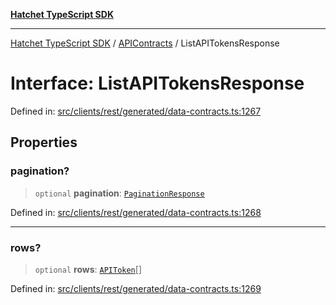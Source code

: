 [**Hatchet TypeScript SDK**](../../../../README.md)

***

[Hatchet TypeScript SDK](../../../../README.md) / [APIContracts](../README.md) / ListAPITokensResponse

# Interface: ListAPITokensResponse

Defined in: [src/clients/rest/generated/data-contracts.ts:1267](https://github.com/hatchet-dev/hatchet/blob/0288a24f2e9f14787135b399bd47182f4d1260d9/sdks/typescript/src/clients/rest/generated/data-contracts.ts#L1267)

## Properties

### pagination?

> `optional` **pagination**: [`PaginationResponse`](PaginationResponse.md)

Defined in: [src/clients/rest/generated/data-contracts.ts:1268](https://github.com/hatchet-dev/hatchet/blob/0288a24f2e9f14787135b399bd47182f4d1260d9/sdks/typescript/src/clients/rest/generated/data-contracts.ts#L1268)

***

### rows?

> `optional` **rows**: [`APIToken`](APIToken.md)[]

Defined in: [src/clients/rest/generated/data-contracts.ts:1269](https://github.com/hatchet-dev/hatchet/blob/0288a24f2e9f14787135b399bd47182f4d1260d9/sdks/typescript/src/clients/rest/generated/data-contracts.ts#L1269)
